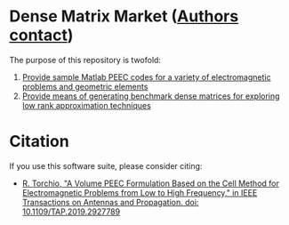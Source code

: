 # Dense Matrix Market ([Authors contact](docs/contacts.md))

The purpose of this repository is twofold:

1. [Provide sample Matlab PEEC codes for a variety of electromagnetic problems and geometric elements](docs/sample.md)
2. [Provide means of generating benchmark dense matrices for exploring low rank approximation techniques](docs/dense.md)

# Citation
If you use this software suite, please consider citing:
* [R. Torchio, "A Volume PEEC Formulation Based on the Cell Method for Electromagnetic Problems from Low to High Frequency," in IEEE Transactions on Antennas and Propagation. doi: 10.1109/TAP.2019.2927789](http://ieeexplore.ieee.org/stamp/stamp.jsp?tp=&arnumber=8764572&isnumber=4907023)
